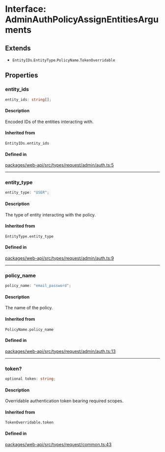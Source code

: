 # Interface: AdminAuthPolicyAssignEntitiesArguments

## Extends

- `EntityIDs`.`EntityType`.`PolicyName`.`TokenOverridable`

## Properties

### entity\_ids

```ts
entity_ids: string[];
```

#### Description

Encoded IDs of the entities interacting with.

#### Inherited from

`EntityIDs.entity_ids`

#### Defined in

[packages/web-api/src/types/request/admin/auth.ts:5](https://github.com/slackapi/node-slack-sdk/blob/main/packages/web-api/src/types/request/admin/auth.ts#L5)

***

### entity\_type

```ts
entity_type: "USER";
```

#### Description

The type of entity interacting with the policy.

#### Inherited from

`EntityType.entity_type`

#### Defined in

[packages/web-api/src/types/request/admin/auth.ts:9](https://github.com/slackapi/node-slack-sdk/blob/main/packages/web-api/src/types/request/admin/auth.ts#L9)

***

### policy\_name

```ts
policy_name: "email_password";
```

#### Description

The name of the policy.

#### Inherited from

`PolicyName.policy_name`

#### Defined in

[packages/web-api/src/types/request/admin/auth.ts:13](https://github.com/slackapi/node-slack-sdk/blob/main/packages/web-api/src/types/request/admin/auth.ts#L13)

***

### token?

```ts
optional token: string;
```

#### Description

Overridable authentication token bearing required scopes.

#### Inherited from

`TokenOverridable.token`

#### Defined in

[packages/web-api/src/types/request/common.ts:43](https://github.com/slackapi/node-slack-sdk/blob/main/packages/web-api/src/types/request/common.ts#L43)

